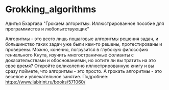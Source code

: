 # Grokking_algorithms
Адитья Бхаргава "Грокаем алгоритмы. Иллюстрированное пособие для программистов и любопытствующих"

Алгоритмы - это всего лишь пошаговые алгоритмы решения задач, и большинство таких задач уже были кем-то решены, протестированы и проверены. Можно, конечно, погрузится в глубокую философию гениального Кнута, изучить многостраничные фолианты с доказательствами и обоснованиями, но хотите ли вы тратить на это свое время? Откройте великолепно иллюстрированную книгу и вы сразу поймете, что алгоритмы - это просто. А грокать алгоритмы - это веселое и увлекательное занятие.
Подробнее: https://www.labirint.ru/books/571060/
